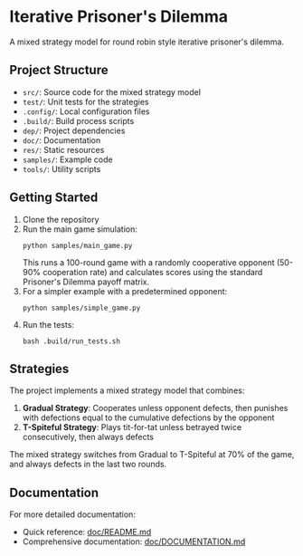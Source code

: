 # Iterative Prisoner's Dilemma

A mixed strategy model for round robin style iterative prisoner's dilemma.

## Project Structure

- `src/`: Source code for the mixed strategy model
- `test/`: Unit tests for the strategies
- `.config/`: Local configuration files
- `.build/`: Build process scripts
- `dep/`: Project dependencies
- `doc/`: Documentation
- `res/`: Static resources
- `samples/`: Example code
- `tools/`: Utility scripts

## Getting Started

1. Clone the repository
2. Run the main game simulation:
   ```
   python samples/main_game.py
   ```
   This runs a 100-round game with a randomly cooperative opponent (50-90% cooperation rate) and calculates scores using the standard Prisoner's Dilemma payoff matrix.
3. For a simpler example with a predetermined opponent:
   ```
   python samples/simple_game.py
   ```
4. Run the tests:
   ```
   bash .build/run_tests.sh
   ```

## Strategies

The project implements a mixed strategy model that combines:

1. **Gradual Strategy**: Cooperates unless opponent defects, then punishes with defections equal to the cumulative defections by the opponent
2. **T-Spiteful Strategy**: Plays tit-for-tat unless betrayed twice consecutively, then always defects

The mixed strategy switches from Gradual to T-Spiteful at 70% of the game, and always defects in the last two rounds.

## Documentation

For more detailed documentation:
- Quick reference: [doc/README.md](doc/README.md)
- Comprehensive documentation: [doc/DOCUMENTATION.md](doc/DOCUMENTATION.md)
